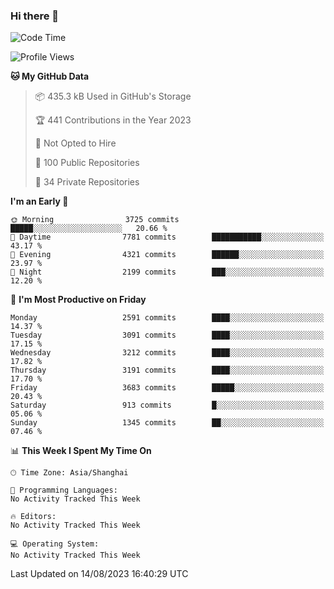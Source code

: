 ### Hi there 👋

<!--
**qbosen/qbosen** is a ✨ _special_ ✨ repository because its `README.md` (this file) appears on your GitHub profile.

Here are some ideas to get you started:

- 🔭 I’m currently working on ...
- 🌱 I’m currently learning ...
- 👯 I’m looking to collaborate on ...
- 🤔 I’m looking for help with ...
- 💬 Ask me about ...
- 📫 How to reach me: ...
- 😄 Pronouns: ...
- ⚡ Fun fact: ...
-->

<!--START_SECTION:waka-->
![Code Time](http://img.shields.io/badge/Code%20Time-2%2C111%20hrs%2036%20mins-blue)

![Profile Views](http://img.shields.io/badge/Profile%20Views-1-blue)

**🐱 My GitHub Data** 

> 📦 435.3 kB Used in GitHub's Storage 
 > 
> 🏆 441 Contributions in the Year 2023
 > 
> 🚫 Not Opted to Hire
 > 
> 📜 100 Public Repositories 
 > 
> 🔑 34 Private Repositories 
 > 
**I'm an Early 🐤** 

```text
🌞 Morning                3725 commits        █████░░░░░░░░░░░░░░░░░░░░   20.66 % 
🌆 Daytime                7781 commits        ███████████░░░░░░░░░░░░░░   43.17 % 
🌃 Evening                4321 commits        ██████░░░░░░░░░░░░░░░░░░░   23.97 % 
🌙 Night                  2199 commits        ███░░░░░░░░░░░░░░░░░░░░░░   12.20 % 
```
📅 **I'm Most Productive on Friday** 

```text
Monday                   2591 commits        ████░░░░░░░░░░░░░░░░░░░░░   14.37 % 
Tuesday                  3091 commits        ████░░░░░░░░░░░░░░░░░░░░░   17.15 % 
Wednesday                3212 commits        ████░░░░░░░░░░░░░░░░░░░░░   17.82 % 
Thursday                 3191 commits        ████░░░░░░░░░░░░░░░░░░░░░   17.70 % 
Friday                   3683 commits        █████░░░░░░░░░░░░░░░░░░░░   20.43 % 
Saturday                 913 commits         █░░░░░░░░░░░░░░░░░░░░░░░░   05.06 % 
Sunday                   1345 commits        ██░░░░░░░░░░░░░░░░░░░░░░░   07.46 % 
```


📊 **This Week I Spent My Time On** 

```text
🕑︎ Time Zone: Asia/Shanghai

💬 Programming Languages: 
No Activity Tracked This Week

🔥 Editors: 
No Activity Tracked This Week

💻 Operating System: 
No Activity Tracked This Week
```


 Last Updated on 14/08/2023 16:40:29 UTC
<!--END_SECTION:waka-->

